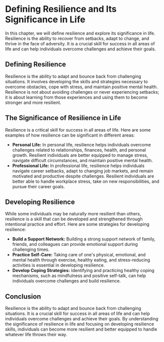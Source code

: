 Defining Resilience and Its Significance in Life
=========================================================================

In this chapter, we will define resilience and explore its significance in life. Resilience is the ability to recover from setbacks, adapt to change, and thrive in the face of adversity. It is a crucial skill for success in all areas of life and can help individuals overcome challenges and achieve their goals.

Defining Resilience
-------------------

Resilience is the ability to adapt and bounce back from challenging situations. It involves developing the skills and strategies necessary to overcome obstacles, cope with stress, and maintain positive mental health. Resilience is not about avoiding challenges or never experiencing setbacks; it is about learning from those experiences and using them to become stronger and more resilient.

The Significance of Resilience in Life
--------------------------------------

Resilience is a critical skill for success in all areas of life. Here are some examples of how resilience can be significant in different areas:

* **Personal Life:** In personal life, resilience helps individuals overcome challenges related to relationships, finances, health, and personal growth. Resilient individuals are better equipped to manage stress, navigate difficult circumstances, and maintain positive mental health.
* **Professional Life:** In professional life, resilience helps individuals navigate career setbacks, adapt to changing job markets, and remain motivated and productive despite challenges. Resilient individuals are better able to handle workplace stress, take on new responsibilities, and pursue their career goals.

Developing Resilience
---------------------

While some individuals may be naturally more resilient than others, resilience is a skill that can be developed and strengthened through intentional practice and effort. Here are some strategies for developing resilience:

* **Build a Support Network:** Building a strong support network of family, friends, and colleagues can provide emotional support during challenging times.
* **Practice Self-Care:** Taking care of one's physical, emotional, and mental health through exercise, healthy eating, and stress-reducing activities is essential in developing resilience.
* **Develop Coping Strategies:** Identifying and practicing healthy coping mechanisms, such as mindfulness and positive self-talk, can help individuals overcome challenges and build resilience.

Conclusion
----------

Resilience is the ability to adapt and bounce back from challenging situations. It is a crucial skill for success in all areas of life and can help individuals overcome challenges and achieve their goals. By understanding the significance of resilience in life and focusing on developing resilience skills, individuals can become more resilient and better equipped to handle whatever life throws their way.
